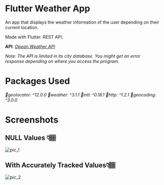 # Flutter Weather App

An app that displays the weather information of the user depending on their current location.

Made with Flutter. REST API.

**API**: [_Opean Weather API_](https://openweathermap.org/api)

_Note: The API is limited in its city database. You might get an error response depending on where you access the program._

# Packages Used

_🔵geolocator: ^12.0.0
🔵weather: ^3.1.1
🔵intl: ^0.18.1
🔵http: ^1.2.1
🔵geocoding: ^3.0.0_



# Screenshots
## NULL Values 👇🏽
![pic_1](https://github.com/amitshibuk/flutter-weather-app/assets/83702494/6c23fcec-064e-4841-8935-8c07296afc99)

## With Accurately Tracked Values👇🏽
![pic_2](https://github.com/amitshibuk/flutter-weather-app/assets/83702494/a8a85c2e-0bf9-448e-834c-bd6c148477b5)
